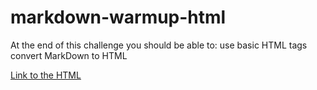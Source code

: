 # markdown-warmup-html
  At the end of this challenge you should be able to:      use basic HTML tags      convert MarkDown to HTML
  
[Link to the HTML](https://yuliya-becode.github.io/markdown-warmup-html/)
